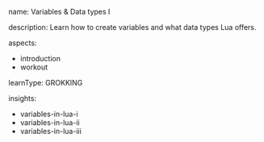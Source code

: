 name: Variables & Data types I

description: Learn how to create variables and what data types Lua offers.

aspects:
  - introduction
  - workout

learnType: GROKKING

insights:
  - variables-in-lua-i
  - variables-in-lua-ii
  - variables-in-lua-iii